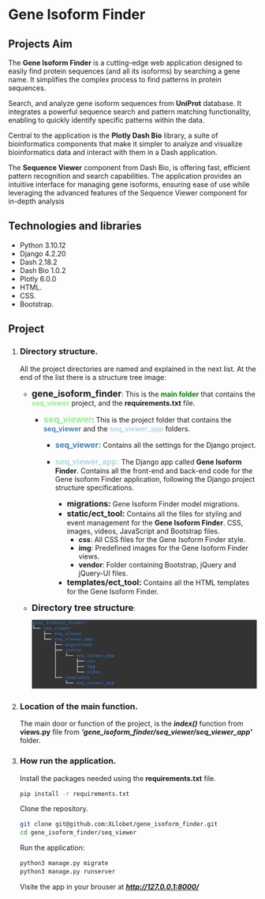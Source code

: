 # Gene Isoform Finder
## Projects Aim

The **Gene Isoform Finder** is a cutting-edge web application designed to easily find protein sequences (and all its isoforms) by searching a gene name. It simplifies the complex process to find patterns in protein sequences.

Search, and analyze gene isoform sequences from **UniProt** database. It integrates a powerful sequence search and pattern matching functionality, enabling to quickly identify specific patterns within the data.

Central to the application is the **Plotly Dash Bio** library, a suite of bioinformatics components that make it simpler to analyze and visualize bioinformatics data and interact with them in a Dash application.

The **Sequence Viewer** component from Dash Bio, is offering fast, efficient pattern recognition and search capabilities. The application provides an intuitive interface for managing gene isoforms, ensuring ease of use while leveraging the advanced features of the Sequence Viewer component for in-depth analysis

## Technologies and libraries

- Python 3.10.12
- Django 4.2.20
- Dash 2.18.2
- Dash Bio 1.0.2
- Plotly 6.0.0
- HTML.
- CSS.
- Bootstrap.

## Project

1. ### Directory structure.
	All the project directories are named and explained in the next list. At the end of the list there is a structure tree image:
	- **<font size=4>gene_isoform_finder</font>**: This is the <span style="color: green;">**main folder**</span> that contains the <span style='color: lightgreen;'>**seq_viewer**</span> project, and the **requirements.txt** file.

		- **<font size=4><span style='color: lightgreen;'>seq_viewer</span></font>**: This is the project folder that contains the <span style='color: steelblue;'>**seq_viewer**</span> and the <span style='color: lightblue;'>**seq_viewer_app**</span> folders.

			- **<font size=3><span style='color: steelblue;'>**seq_viewer:**</span></font>** Contains all the settings for the Django project.
			- **<font size=3><span style='color: lightblue;'>**seq_viewer_app:**</span></font>** The Django app called **Gene Isoform Finder**. Contains all the front-end and back-end code for the Gene Isoform Finder application, following the Django project structure specifications.

				- **<font size=3>migrations:</font>** Gene Isoform Finder model migrations.
				- **<font size=3>static/ect_tool:</font>** Contains all the files for styling and event management for the **Gene Isoform Finder**. CSS, images, videos, JavaScript and Bootstrap files.
					- **css**: All CSS files for the Gene Isoform Finder style.
					- **img**: Predefined images for the Gene Isoform Finder views.
					- **vendor**: Folder containing Bootstrap, jQuery and jQuery-UI files.
				- **<font size=3>templates/ect_tool:</font>** Contains all the HTML templates for the Gene Isoform Finder.			
		
	- <font size=4>**Directory tree structure**</font>:

 	 	![Directory structure](https://github.com/XLlobet/gene_isoform_finder/blob/main/geneif_tree.png)

2. ### Location of the main function.
      The main door or function of the project, is the ***ìndex()*** function from **views.py** file from ***'gene_isoform_finder/seq_viewer/seq_viewer_app'*** folder. 

3. ### How run the application.
   
   	Install the packages needed using the **requirements.txt** file.
   
	```bash
	pip install -r requirements.txt
	```

	Clone the repository.

	```bash
	git clone git@github.com:XLlobet/gene_isoform_finder.git
	cd gene_isoform_finder/seq_viewer
	```

	Run the application:

	```bash
	python3 manage.py migrate
	python3 manage.py runserver
	```

  	 Visite the app in your brouser at ***http://127.0.0.1:8000/***


